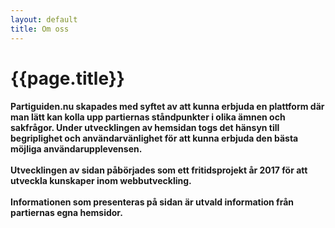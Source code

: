 ```yaml
---
layout: default
title: Om oss
---
```

<div class="container">
    <div class="row">
        <div class="col-md-8 col-md-offset-2 text-center" style="margin-bottom:20px">
            <i class="fa fa-info fa-4x" aria-hidden="true"></i>
        </div>
        <div class="col-md-8 col-md-offset-2">
            <h1 id="pageTitle" class="text-center">{{page.title}}</h1>
        </div>
        <div class="col-md-8 col-md-offset-2">
            <h4 class="contentText">Partiguiden.nu skapades med syftet av att kunna erbjuda en plattform där man lätt kan kolla upp partiernas ståndpunkter i olika ämnen och sakfrågor. Under utvecklingen av hemsidan togs det hänsyn till begriplighet och användarvänlighet för att kunna erbjuda den bästa möjliga användarupplevensen.<br><br>
            Utvecklingen av sidan påbörjades som ett fritidsprojekt år 2017 för att utveckla kunskaper inom webbutveckling.<br><br>
            Informationen som presenteras på sidan är utvald information från partiernas egna hemsidor.
            </h4>
        </div>
    </div>
</div>